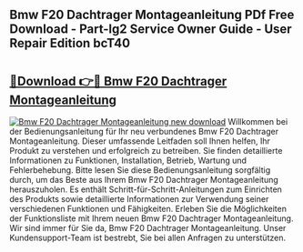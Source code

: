 ## Bmw F20 Dachtrager Montageanleitung PDf Free Download - Part-lg2 Service Owner Guide - User Repair Edition bcT40

# <h2><a href="http://df7rr2a.blite.top/?on=Bmw+F20+Dachtrager+Montageanleitung">🔗Download 👉🔴 Bmw F20 Dachtrager Montageanleitung</a></h2>

[![Bmw F20 Dachtrager Montageanleitung new download](https://i.imgur.com/lujVjoI.png)](http://df7rr2a.blite.top/?on=Bmw+F20+Dachtrager+Montageanleitung)
Willkommen bei der Bedienungsanleitung für Ihr neu verbundenes Bmw F20 Dachtrager Montageanleitung. Dieser umfassende Leitfaden soll Ihnen helfen, Ihr Produkt zu verstehen und erfolgreich zu betreiben. Sie finden detaillierte Informationen zu Funktionen, Installation, Betrieb, Wartung und Fehlerbehebung. Bitte lesen Sie diese Bedienungsanleitung sorgfältig durch, um das Beste aus Ihrem Bmw F20 Dachtrager Montageanleitung herauszuholen. Es enthält Schritt-für-Schritt-Anleitungen zum Einrichten des Produkts sowie detaillierte Informationen zur Verwendung seiner verschiedenen Funktionen und Fähigkeiten. Erleben Sie die Möglichkeiten der Funktionsliste mit Ihrem neuen Bmw F20 Dachtrager Montageanleitung. Wir sind immer für Sie da, Bmw F20 Dachtrager Montageanleitung. Unser Kundensupport-Team ist bestrebt, Sie bei allen Anfragen zu unterstützen.
